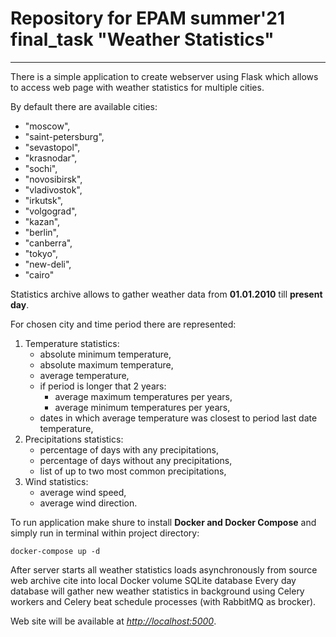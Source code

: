 # Repository for EPAM summer'21 final_task "Weather Statistics"
***
There is a simple application to create webserver using Flask which allows to access web page with weather statistics for multiple cities.

By default there are available cities:
* "moscow", 
* "saint-petersburg", 
* "sevastopol", 
* "krasnodar", 
* "sochi", 
* "novosibirsk", 
* "vladivostok", 
* "irkutsk", 
* "volgograd", 
* "kazan", 
* "berlin", 
* "canberra", 
* "tokyo", 
* "new-deli", 
* "cairo"

Statistics archive allows to gather weather data from **01.01.2010** till **present day**.

For chosen city and time period there are represented:
1. Temperature statistics:
    * absolute minimum temperature,
    * absolute maximum temperature,
    * average temperature,
    * if period is longer that 2 years:
        - average maximum temperatures per years,
        - average minimum temperatures per years,
    * dates in which average temperature was closest to period last date temperature,
2. Precipitations statistics:
    * percentage of days with any precipitations,
    * percentage of days without any precipitations,
    * list of up to two most common precipitations,
3. Wind statistics:
    * average wind speed,
    * average wind direction.

To run application make shure to install **Docker and Docker Compose** and simply run in terminal within project directory:

    docker-compose up -d

After server starts all weather statistics loads asynchronously from source web archive cite into local Docker volume SQLite database
Every day database will gather new weather statistics in background using Celery workers and Celery beat schedule processes (with RabbitMQ as brocker).

Web site will be available at *<http://localhost:5000>*.